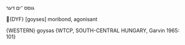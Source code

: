 גוסס
־ים
דער

{DYF}
[goyses] moribond, agonisant

{WESTERN}
goysəs {WTCP, SOUTH-CENTRAL HUNGARY, Garvin 1965: 101}
